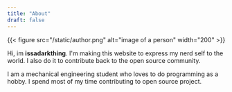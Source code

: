 ```yaml
---
title: "About"
draft: false
---
```


{{< figure src="/static/author.png" alt="image of a person" width="200" >}}

Hi, im **issadarkthing**. I'm making this website to express my nerd self to the
world. I also do it to contribute back to the open source community.

I am a mechanical engineering student who loves to do programming as a hobby. I
spend most of my time contributing to open source project.
